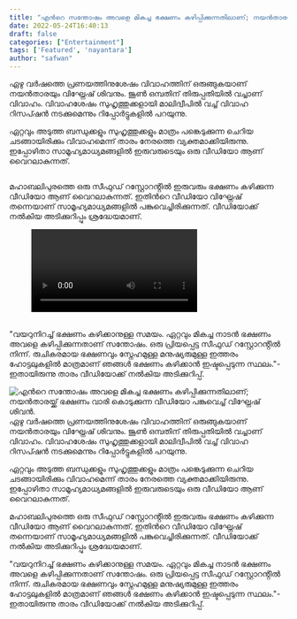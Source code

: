 ```yaml
---
title: "എൻറെ സന്തോഷം അവളെ മികച്ച ഭക്ഷണം കഴിപ്പിക്കുന്നതിലാണ്; നയൻതാരയ്ക്ക് ഭക്ഷണം വാരി കൊടുക്കുന്ന വീഡിയോ പങ്കുവെച്ച് വിഘ്നേഷ് ശിവൻ."
date: 2022-05-24T16:40:13
draft: false
categories: ["Entertainment"]
tags: ['Featured', 'nayantara']
author: "safwan"
---
```


<!-- wp:paragraph -->
<p>ഏഴു വർഷത്തെ പ്രണയത്തിനുശേഷം വിവാഹത്തിന് ഒരുങ്ങുകയാണ് നയൻതാരയും വിഘ്നേഷ് ശിവനും. ജൂൺ ഒമ്പതിന് തിരുപ്പതിയിൽ വച്ചാണ് വിവാഹം. വിവാഹശേഷം സുഹൃത്തുക്കളായി മാലിദ്വീപിൽ വച്ച് വിവാഹ റിസപ്ഷൻ നടക്കുമെന്നും റിപ്പോർട്ടുകളിൽ പറയുന്നു.</p>
<!-- /wp:paragraph -->

<!-- wp:paragraph -->
<p>ഏറ്റവും അടുത്ത ബന്ധുക്കളും സുഹൃത്തുക്കളും മാത്രം പങ്കെടുക്കുന്ന ചെറിയ ചടങ്ങായിരിക്കും വിവാഹമെന്ന് താരം നേരത്തെ വ്യക്തമാക്കിയിരുന്നു. ഇപ്പോഴിതാ സാമൂഹ്യമാധ്യമങ്ങളിൽ ഇരുവരുടെയും ഒരു വീഡിയോ ആണ് വൈറലാകുന്നത്.</p>
<!-- /wp:paragraph -->

<!-- wp:image {"id":336278,"sizeSlug":"large"} -->
<figure class="wp-block-image size-large"><img src="https://cdn.boolokam.com/articles/2022/05/images-61.jpeg" alt="" class="wp-image-336278"/></figure>
<!-- /wp:image -->

<!-- wp:paragraph -->
<p>മഹാബലിപുരത്തെ ഒരു സീഫുഡ് റസ്റ്റോറൻ്റിൽ ഇരുവരും ഭക്ഷണം കഴിക്കുന്ന വീഡിയോ ആണ് വൈറലാകുന്നത്. ഇതിൻറെ വീഡിയോ വിഘ്നേഷ് തന്നെയാണ് സാമൂഹ്യമാധ്യമങ്ങളിൽ പങ്കുവെച്ചിരിക്കുന്നത്. വീഡിയോക്ക് നൽകിയ അടിക്കുറിപ്പും ശ്രദ്ധേയമാണ്.</p>
<!-- /wp:paragraph -->

<!-- wp:video {"id":336279} -->
<figure class="wp-block-video"><video controls src="https://cdn.boolokam.com/articles/2022/05/283619424_1016057565681372_5704760701889776423_n.mp4"></video></figure>
<!-- /wp:video -->

<!-- wp:paragraph -->
<p><br />"വയറുനിറച്ച് ഭക്ഷണം കഴിക്കാനുള്ള സമയം. ഏറ്റവും മികച്ച നാടൻ ഭക്ഷണം അവളെ കഴിപ്പിക്കുന്നതാണ് സന്തോഷം. ഒരു പ്രിയപ്പെട്ട സീഫുഡ് റസ്റ്റോറൻ്റിൽ നിന്ന്. രുചികരമായ ഭക്ഷണവും സ്നേഹമുള്ള മനുഷ്യരുമുള്ള ഇത്തരം ഹോട്ടലുകളിൽ മാത്രമാണ് ഞങ്ങൾ ഭക്ഷണം കഴിക്കാൻ ഇഷ്ടപ്പെടുന്ന സ്ഥലം."-ഇതായിരുന്നു താരം വീഡിയോക്ക് നൽകിയ അടിക്കുറിപ്പ്.</p>
<!-- /wp:paragraph -->


![എൻറെ സന്തോഷം അവളെ മികച്ച ഭക്ഷണം കഴിപ്പിക്കുന്നതിലാണ്; നയൻതാരയ്ക്ക് ഭക്ഷണം വാരി കൊടുക്കുന്ന വീഡിയോ പങ്കുവെച്ച് വിഘ്നേഷ് ശിവൻ.](https://cdn.boolokam.com/articles/2022/05/images-61.jpeg)ഏഴു വർഷത്തെ പ്രണയത്തിനുശേഷം വിവാഹത്തിന് ഒരുങ്ങുകയാണ് നയൻതാരയും വിഘ്നേഷ് ശിവനും. ജൂൺ ഒമ്പതിന് തിരുപ്പതിയിൽ വച്ചാണ് വിവാഹം. വിവാഹശേഷം സുഹൃത്തുക്കളായി മാലിദ്വീപിൽ വച്ച് വിവാഹ റിസപ്ഷൻ നടക്കുമെന്നും റിപ്പോർട്ടുകളിൽ പറയുന്നു.

ഏറ്റവും അടുത്ത ബന്ധുക്കളും സുഹൃത്തുക്കളും മാത്രം പങ്കെടുക്കുന്ന ചെറിയ ചടങ്ങായിരിക്കും വിവാഹമെന്ന് താരം നേരത്തെ വ്യക്തമാക്കിയിരുന്നു. ഇപ്പോഴിതാ സാമൂഹ്യമാധ്യമങ്ങളിൽ ഇരുവരുടെയും ഒരു വീഡിയോ ആണ് വൈറലാകുന്നത്.

മഹാബലിപുരത്തെ ഒരു സീഫുഡ് റസ്റ്റോറൻ്റിൽ ഇരുവരും ഭക്ഷണം കഴിക്കുന്ന വീഡിയോ ആണ് വൈറലാകുന്നത്. ഇതിൻറെ വീഡിയോ വിഘ്നേഷ് തന്നെയാണ് സാമൂഹ്യമാധ്യമങ്ങളിൽ പങ്കുവെച്ചിരിക്കുന്നത്. വീഡിയോക്ക് നൽകിയ അടിക്കുറിപ്പും ശ്രദ്ധേയമാണ്.

  
"വയറുനിറച്ച് ഭക്ഷണം കഴിക്കാനുള്ള സമയം. ഏറ്റവും മികച്ച നാടൻ ഭക്ഷണം അവളെ കഴിപ്പിക്കുന്നതാണ് സന്തോഷം. ഒരു പ്രിയപ്പെട്ട സീഫുഡ് റസ്റ്റോറൻ്റിൽ നിന്ന്. രുചികരമായ ഭക്ഷണവും സ്നേഹമുള്ള മനുഷ്യരുമുള്ള ഇത്തരം ഹോട്ടലുകളിൽ മാത്രമാണ് ഞങ്ങൾ ഭക്ഷണം കഴിക്കാൻ ഇഷ്ടപ്പെടുന്ന സ്ഥലം."-ഇതായിരുന്നു താരം വീഡിയോക്ക് നൽകിയ അടിക്കുറിപ്പ്.
